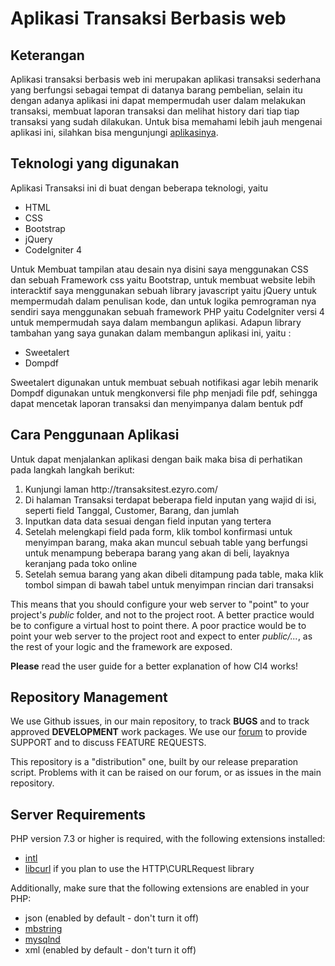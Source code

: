 # Aplikasi Transaksi Berbasis web

## Keterangan

Aplikasi transaksi berbasis web ini merupakan aplikasi transaksi sederhana yang berfungsi sebagai tempat di datanya barang pembelian, selain itu dengan adanya aplikasi ini dapat mempermudah user dalam melakukan transaksi, membuat laporan transaksi dan melihat history dari tiap tiap transaksi yang sudah dilakukan.
Untuk bisa memahami lebih jauh mengenai aplikasi ini, silahkan bisa mengunjungi [aplikasinya](http://transaksitest.ezyro.com/).

## Teknologi yang digunakan

Aplikasi Transaksi ini di buat dengan beberapa teknologi, yaitu
<ul>
<li>HTML</li>
<li>CSS</li>
<li>Bootstrap</li>
<li>jQuery</li>
<li>CodeIgniter 4</li>
</ul>

Untuk Membuat tampilan atau desain nya disini saya menggunakan CSS dan sebuah Framework css yaitu Bootstrap, untuk membuat website lebih interacktif saya menggunakan sebuah library javascript yaitu jQuery untuk mempermudah dalam penulisan kode, dan untuk logika pemrograman nya sendiri saya menggunakan sebuah framework PHP yaitu CodeIgniter versi 4 untuk mempermudah saya dalam membangun aplikasi.
Adapun library tambahan yang saya gunakan dalam membangun aplikasi ini, yaitu :

<ul>
<li>Sweetalert</li>
<li>Dompdf</li>
</ul>

Sweetalert digunakan untuk membuat sebuah notifikasi agar lebih menarik <br>
Dompdf digunakan untuk mengkonversi file php menjadi file pdf, sehingga dapat mencetak laporan transaksi dan menyimpanya dalam bentuk pdf

## Cara Penggunaan Aplikasi

Untuk dapat menjalankan aplikasi dengan baik maka bisa di perhatikan pada langkah langkah berikut:

<ol>
<li>Kunjungi laman http://transaksitest.ezyro.com/</li>
<li>Di halaman Transaksi terdapat beberapa field inputan yang wajid di isi, seperti field Tanggal, Customer, Barang, dan jumlah</li>
<li>Inputkan data data sesuai dengan field inputan yang tertera</li>
<li>Setelah melengkapi field pada form, klik tombol konfirmasi untuk menyimpan barang, maka akan muncul sebuah table yang berfungsi untuk menampung beberapa barang yang akan di beli, layaknya keranjang pada toko online </li>
<li>Setelah semua barang yang akan dibeli ditampung pada table, maka klik tombol simpan di bawah tabel untuk menyimpan rincian dari transaksi</li>
</ol>

This means that you should configure your web server to "point" to your project's *public* folder, and
not to the project root. A better practice would be to configure a virtual host to point there. A poor practice would be to point your web server to the project root and expect to enter *public/...*, as the rest of your logic and the
framework are exposed.

**Please** read the user guide for a better explanation of how CI4 works!

## Repository Management

We use Github issues, in our main repository, to track **BUGS** and to track approved **DEVELOPMENT** work packages.
We use our [forum](http://forum.codeigniter.com) to provide SUPPORT and to discuss
FEATURE REQUESTS.

This repository is a "distribution" one, built by our release preparation script.
Problems with it can be raised on our forum, or as issues in the main repository.

## Server Requirements

PHP version 7.3 or higher is required, with the following extensions installed:

- [intl](http://php.net/manual/en/intl.requirements.php)
- [libcurl](http://php.net/manual/en/curl.requirements.php) if you plan to use the HTTP\CURLRequest library

Additionally, make sure that the following extensions are enabled in your PHP:

- json (enabled by default - don't turn it off)
- [mbstring](http://php.net/manual/en/mbstring.installation.php)
- [mysqlnd](http://php.net/manual/en/mysqlnd.install.php)
- xml (enabled by default - don't turn it off)
